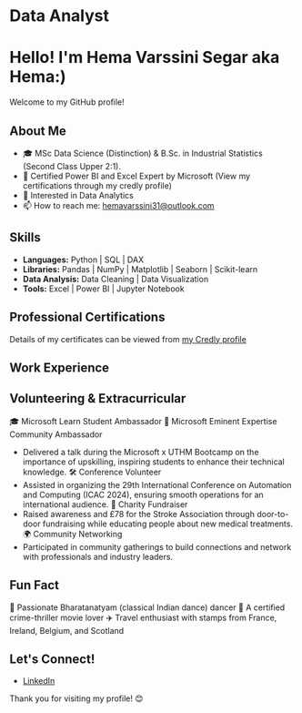 # Data Analyst

# Hello! I'm Hema Varssini Segar aka Hema:)

Welcome to my GitHub profile! 

## About Me

- 🎓 MSc Data Science (Distinction) & B.Sc. in Industrial Statistics (Second Class Upper 2:1).
- 📜 Certified Power BI and Excel Expert by Microsoft (View my certifications through my credly profile)
- 🔭 Interested in Data Analytics
- 📫 How to reach me: [hemavarssini31@outlook.com](mailto:hemavarssini31@outlook.com)

## Skills

- **Languages:** Python | SQL | DAX
- **Libraries:** Pandas | NumPy | Matplotlib | Seaborn | Scikit-learn
- **Data Analysis:** Data Cleaning | Data Visualization
- **Tools:** Excel | Power BI | Jupyter Notebook

## Professional Certifications
Details of my certificates can be viewed from [my Credly profile](https://www.credly.com/users/hema-varssini-segar)

## Work Experience

## Volunteering & Extracurricular
🎓 Microsoft Learn Student Ambassador
🌟 Microsoft Eminent Expertise Community Ambassador
- Delivered a talk during the Microsoft x UTHM Bootcamp on the importance of upskilling, inspiring students to enhance their technical knowledge.
🛠️ Conference Volunteer
- Assisted in organizing the 29th International Conference on Automation and Computing (ICAC 2024), ensuring smooth operations for an international audience.
🤝 Charity Fundraiser
- Raised awareness and £78 for the Stroke Association through door-to-door fundraising while educating people about new medical treatments.
🌍 Community Networking
- Participated in community gatherings to build connections and network with professionals and industry leaders.

## Fun Fact
💃 Passionate Bharatanatyam (classical Indian dance) dancer
🎥 A certified crime-thriller movie lover
✈️ Travel enthusiast with stamps from France, Ireland, Belgium, and Scotland

## Let's Connect!

- [LinkedIn](https://www.linkedin.com/in/hemavarssinisegar)


Thank you for visiting my profile! 😊
